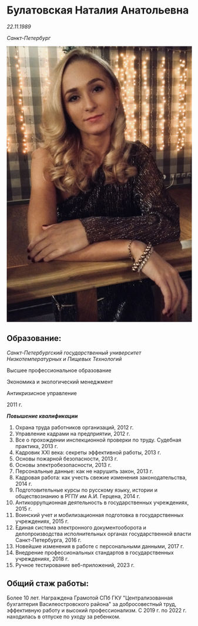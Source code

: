 # Булатовская Наталия Анатольевна

*22.11.1989*

*Санкт-Петербург*

![foto](IMG_0309.JPG)

## Образование:

*Санкт-Петербургский государственный университет Низкотемпературных и Пищевых Технологий* 

Высшее профессиональное образование

Экономика и экологический менеджмент

Антикризисное управление

2011 г.

***Повышение квалификации***
1. Охрана труда работников организаций, 2012 г.
2. Управление кадрами на предприятии, 2012 г.
3. Все о прохождении инспекционной проверки по труду. Судебная практика, 2013 г.
4. Кадровик XXI века: секреты эффективной работы, 2013 г.
5. Основы пожарной безопасности, 2013 г.
6. Основы электробезопасности, 2013 г.
7. Персональные данные: как не нарушить закон, 2013 г.
8. Кадровая работа: как учесть свежие изменения законодательства, 2014 г.
9. Подготовительные курсы по русскому языку, истории и обществознанию в РГПУ им А.И. Герцена, 2014 г.
10. Антикоррупционная деятельность в государственных учреждениях, 2015 г.
11. Воинский учет и мобилизационная подготовка в государственных учреждениях, 2015 г.
12. Единая система электронного документооборота и делопроизводства исполнительных органах государственной власти Санкт-Петербурга, 2016 г.
13. Новейшие изменения в работе с персональными данными, 2017 г.
14. Внедрение профессиональных стандартов в государственных учреждениях, 2018 г.
15. Ручное тестирование веб-приложений, 2023 г.

## Общий стаж работы:
Более 10 лет. Награждена Грамотой СПб ГКУ "Централизованная бухгалтерия Василеостровского района" за добросовестный труд, эффективную работу и высокий профессионализм. С 2019 г. по 2022 г. находилась в отпуске по уходу за ребенком.